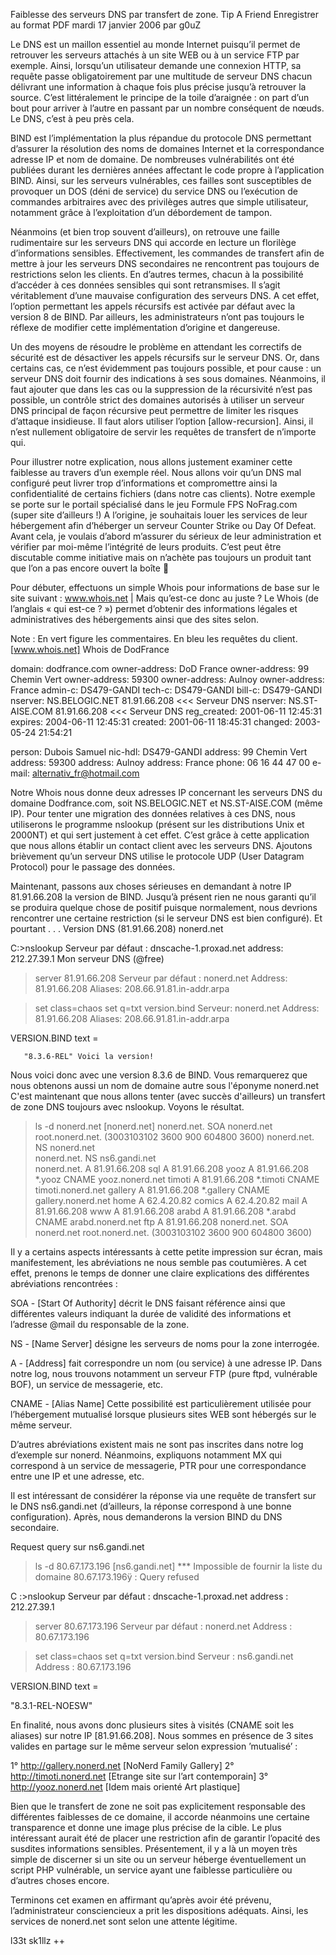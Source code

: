 Faiblesse des serveurs DNS par transfert de zone.    Tip A Friend
Enregistrer au format PDF
mardi 17 janvier 2006
par g0uZ

Le DNS est un maillon essentiel au monde Internet puisqu’il permet de retrouver les serveurs attachés à un site WEB ou à un service FTP par exemple. Ainsi, lorsqu’un utilisateur demande une connexion HTTP, sa requête passe obligatoirement par une multitude de serveur DNS chacun délivrant une information à chaque fois plus précise jusqu’à retrouver la source. C’est littéralement le principe de la toile d’araignée : on part d’un bout pour arriver à l’autre en passant par un nombre conséquent de nœuds. Le DNS, c’est à peu près cela.

BIND est l’implémentation la plus répandue du protocole DNS permettant d’assurer la résolution des noms de domaines Internet et la correspondance adresse IP et nom de domaine. De nombreuses vulnérabilités ont été publiées durant les dernières années affectant le code propre à l’application BIND. Ainsi, sur les serveurs vulnérables, ces failles sont susceptibles de provoquer un DOS (déni de service) du service DNS ou l’exécution de commandes arbitraires avec des privilèges autres que simple utilisateur, notamment grâce à l’exploitation d’un débordement de tampon.

Néanmoins (et bien trop souvent d’ailleurs), on retrouve une faille rudimentaire sur les serveurs DNS qui accorde en lecture un florilège d’informations sensibles. Effectivement, les commandes de transfert afin de mettre à jour les serveurs DNS secondaires ne rencontrent pas toujours de restrictions selon les clients. En d’autres termes, chacun à la possibilité d’accéder à ces données sensibles qui sont retransmises. Il s’agit véritablement d’une mauvaise configuration des serveurs DNS. A cet effet, l’option permettant les appels récursifs est activée par défaut avec la version 8 de BIND. Par ailleurs, les administrateurs n’ont pas toujours le réflexe de modifier cette implémentation d’origine et dangereuse.

Un des moyens de résoudre le problème en attendant les correctifs de sécurité est de désactiver les appels récursifs sur le serveur DNS. Or, dans certains cas, ce n’est évidemment pas toujours possible, et pour cause : un serveur DNS doit fournir des indications à ses sous domaines.
Néanmoins, il faut ajouter que dans les cas ou la suppression de la récursivité n’est pas possible, un contrôle strict des domaines autorisés à utiliser un serveur DNS principal de façon récursive peut permettre de limiter les risques d’attaque insidieuse. Il faut alors utiliser l’option [allow-recursion]. Ainsi, il n’est nullement obligatoire de servir les requêtes de transfert de n’importe qui.

Pour illustrer notre explication, nous allons justement examiner cette faiblesse au travers d’un exemple réel. Nous allons voir qu’un DNS mal configuré peut livrer trop d’informations et compromettre ainsi la confidentialité de certains fichiers (dans notre cas clients). Notre exemple se porte sur le portail spécialisé dans le jeu Formule FPS NoFrag.com (super site d’ailleurs !) A l’origine, je souhaitais louer les services de leur hébergement afin d’héberger un serveur Counter Strike ou Day Of Defeat. Avant cela, je voulais d’abord m’assurer du sérieux de leur administration et vérifier par moi-même l’intégrité de leurs produits. C’est peut être discutable comme initiative mais on n’achète pas toujours un produit tant que l’on a pas encore ouvert la boîte 

Pour débuter, effectuons un simple Whois pour informations de base sur le site suivant : www.whois.net | Mais qu’est-ce donc au juste ?
Le Whois (de l’anglais « qui est-ce ? ») permet d’obtenir des informations légales et administratives des hébergements ainsi que des sites selon.

Note : En vert figure les commentaires. En bleu les requêtes du client.
[www.whois.net]
Whois de DodFrance

domain:                dodfrance.com
owner-address:        DoD France
owner-address:        99 Chemin Vert
owner-address:        59300
owner-address:        Aulnoy
owner-address:        France
admin-c:              DS479-GANDI
tech-c:                DS479-GANDI
bill-c:                DS479-GANDI
nserver:              NS.BELOGIC.NET 81.91.66.208 <<< Serveur DNS
nserver:              NS.ST-AISE.COM 81.91.66.208 <<< Serveur DNS
reg_created:        2001-06-11 12:45:31
expires:        2004-06-11 12:45:31
created:        2001-06-11 18:45:31
changed:        2003-05-24 21:54:21

person:        Dubois Samuel
nic-hdl:        DS479-GANDI
address:        99 Chemin Vert
address:        59300
address:        Aulnoy
address:        France
phone:        06 16 44 47 00
e-mail:        alternativ_fr@hotmail.com

Notre Whois nous donne deux adresses IP concernant les serveurs DNS du domaine Dodfrance.com, soit NS.BELOGIC.NET et NS.ST-AISE.COM (même IP). Pour tenter une migration des données relatives à ces DNS, nous utiliserons le programme nslookup (présent sur les distributions Unix et 2000NT) et qui sert justement à cet effet. C’est grâce à cette application que nous allons établir un contact client avec les serveurs DNS. Ajoutons brièvement qu’un serveur DNS utilise le protocole UDP (User Datagram Protocol) pour le passage des données.

Maintenant, passons aux choses sérieuses en demandant à notre IP 81.91.66.208 la version de BIND. Jusqu’à présent rien ne nous garanti qu’il se produira quelque chose de positif puisque normalement, nous devrions rencontrer une certaine restriction (si le serveur DNS est bien configuré). Et pourtant . . .
Version DNS (81.91.66.208) nonerd.net

C:\>nslookup
Serveur par défaut : dnscache-1.proxad.net
address: 212.27.39.1 Mon serveur DNS (@free)

> server 81.91.66.208
Serveur par défaut : nonerd.net
Address: 81.91.66.208
Aliases: 208.66.91.81.in-addr.arpa

> set class=chaos
> set q=txt
> version.bind
Serveur: nonerd.net
Address: 81.91.66.208
Aliases: 208.66.91.81.in-addr.arpa

VERSION.BIND   text =

       "8.3.6-REL" Voici la version!

  Nous voici donc avec une version 8.3.6 de BIND. Vous remarquerez que nous obtenons aussi un nom de domaine autre sous l'éponyme nonerd.net
C'est maintenant que nous allons tenter (avec succès d'ailleurs) un transfert de zone DNS toujours avec nslookup. Voyons le résultat.

> ls -d nonerd.net
[nonerd.net]
nonerd.net.                    SOA    nonerd.net root.nonerd.net. (3003103102 3600 900 604800 3600)
nonerd.net.                    NS     nonerd.net                    
nonerd.net.                    NS     ns6.gandi.net                
nonerd.net.                    A      81.91.66.208
sql                            A      81.91.66.208
yooz                           A      81.91.66.208
*.yooz                         CNAME  yooz.nonerd.net
timoti                         A      81.91.66.208
*.timoti                       CNAME  timoti.nonerd.net
gallery                        A      81.91.66.208
*.gallery                      CNAME  gallery.nonerd.net
home                           A      62.4.20.82
comics                         A      62.4.20.82
mail                           A      81.91.66.208
www                            A      81.91.66.208
arabd                          A      81.91.66.208
*.arabd                        CNAME  arabd.nonerd.net
ftp                            A      81.91.66.208
nonerd.net.                    SOA    nonerd.net root.nonerd.net. (3003103102 3600 900 604800 3600)

Il y a certains aspects intéressants à cette petite impression sur écran, mais manifestement, les abréviations ne nous semble pas coutumières. A cet effet, prenons le temps de donner une claire explications des différentes abréviations rencontrées :

SOA - [Start Of Authority] décrit le DNS faisant référence ainsi que différentes valeurs indiquant la durée de validité des informations et l’adresse @mail du responsable de la zone.

NS - [Name Server] désigne les serveurs de noms pour la zone interrogée.

A - [Address] fait correspondre un nom (ou service) à une adresse IP. Dans notre log, nous trouvons notamment un serveur FTP (pure ftpd, vulnérable BOF), un service de messagerie, etc.

CNAME - [Alias Name] Cette possibilité est particulièrement utilisée pour l’hébergement mutualisé lorsque plusieurs sites WEB sont hébergés sur le même serveur.

D’autres abréviations existent mais ne sont pas inscrites dans notre log d’exemple sur nonerd. Néanmoins, expliquons notamment MX qui correspond à un service de messagerie, PTR pour une correspondance entre une IP et une adresse, etc.

Il est intéressant de considérer la réponse via une requête de transfert sur le DNS ns6.gandi.net (d’ailleurs, la réponse correspond à une bonne configuration). Après, nous demanderons la version BIND du DNS secondaire.

Request query sur ns6.gandi.net

> ls -d 80.67.173.196
[ns6.gandi.net]
*** Impossible de fournir la liste du domaine 80.67.173.196ÿ : Query refused

C :>nslookup
Serveur par défaut : dnscache-1.proxad.net
address : 212.27.39.1

> server 80.67.173.196
Serveur par défaut : nonerd.net
Address : 80.67.173.196

> set class=chaos
> set q=txt
> version.bind
Serveur : ns6.gandi.net
Address : 80.67.173.196

VERSION.BIND text =

"8.3.1-REL-NOESW"

En finalité, nous avons donc plusieurs sites à visités (CNAME soit les aliases) sur notre IP [81.91.66.208]. Nous sommes en présence de 3 sites valides en partage sur le même serveur selon expression ’mutualisé’ :

1° http://gallery.nonerd.net [NoNerd Family Gallery]
2° http://timoti.nonerd.net [Etrange site sur l’art contemporain]
3° http://yooz.nonerd.net [Idem mais orienté Art plastique]

Bien que le transfert de zone ne soit pas explicitement responsable des différentes faiblesses de ce domaine, il accorde néanmoins une certaine transparence et donne une image plus précise de la cible. Le plus intéressant aurait été de placer une restriction afin de garantir l’opacité des susdites informations sensibles. Présentement, il y a là un moyen très simple de discerner si un site ou un serveur héberge éventuellement un script PHP vulnérable, un service ayant une faiblesse particulière ou d’autres choses encore.

Terminons cet examen en affirmant qu’après avoir été prévenu, l’administrateur consciencieux a prit les dispositions adéquats. Ainsi, les services de nonerd.net sont selon une attente légitime.

l33t sk1llz ++
